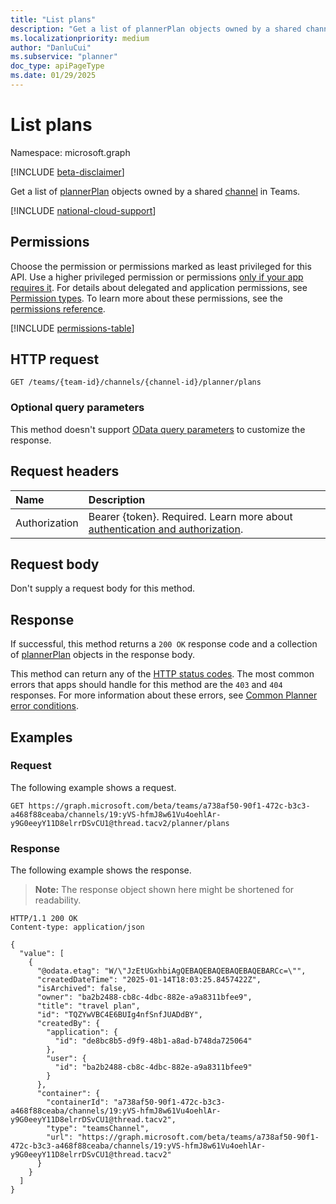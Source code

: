 ```yaml
---
title: "List plans"
description: "Get a list of plannerPlan objects owned by a shared channel in Teams."
ms.localizationpriority: medium
author: "DanluCui"
ms.subservice: "planner"
doc_type: apiPageType
ms.date: 01/29/2025
---
```


# List plans

Namespace: microsoft.graph

[!INCLUDE [beta-disclaimer](../../includes/beta-disclaimer.md)]

Get a list of [plannerPlan](../resources/plannerplan.md) objects owned by a shared [channel](../resources/channel.md) in Teams.

[!INCLUDE [national-cloud-support](../../includes/global-us.md)]

## Permissions
Choose the permission or permissions marked as least privileged for this API. Use a higher privileged permission or permissions [only if your app requires it](/graph/permissions-overview#best-practices-for-using-microsoft-graph-permissions). For details about delegated and application permissions, see [Permission types](/graph/permissions-overview#permission-types). To learn more about these permissions, see the [permissions reference](/graph/permissions-reference).

<!-- { "blockType": "permissions", "name": "teamschannelplanner_list_plans" } -->
[!INCLUDE [permissions-table](../includes/permissions/teamschannelplanner-list-plans-permissions.md)]

## HTTP request
<!-- { "blockType": "ignored" } -->
```http
GET /teams/{team-id}/channels/{channel-id}/planner/plans
```

### Optional query parameters

This method doesn't support [OData query parameters](/graph/query-parameters) to customize the response.

## Request headers
| Name      |Description|
|:----------|:----------|
|Authorization|Bearer {token}. Required. Learn more about [authentication and authorization](/graph/auth/auth-concepts).|

## Request body
Don't supply a request body for this method.

## Response

If successful, this method returns a `200 OK` response code and a collection of [plannerPlan](../resources/plannerplan.md) objects in the response body.

This method can return any of the [HTTP status codes](/graph/errors). The most common errors that apps should handle for this method are the `403` and `404` responses. For more information about these errors, see [Common Planner error conditions](../resources/planner-overview.md#common-planner-error-conditions).

## Examples

### Request

The following example shows a request.

<!-- {
  "blockType": "request",
  "name": "list_plans_owned_by_channel",
  "sampleKeys" : ["a738af50-90f1-472c-b3c3-a468f88ceaba", "19:yVS-hfmJ8w61Vu4oehlAr-y9G0eeyY11D8elrrDSvCU1@thread.tacv2"]
}-->
```http
GET https://graph.microsoft.com/beta/teams/a738af50-90f1-472c-b3c3-a468f88ceaba/channels/19:yVS-hfmJ8w61Vu4oehlAr-y9G0eeyY11D8elrrDSvCU1@thread.tacv2/planner/plans
```

### Response

The following example shows the response.

>**Note:** The response object shown here might be shortened for readability.
<!-- {
  "blockType": "response",
  "truncated": true,
  "@odata.type": "Collection(microsoft.graph.plannerPlan)"
} -->
```http
HTTP/1.1 200 OK
Content-type: application/json

{
  "value": [
    {
      "@odata.etag": "W/\"JzEtUGxhbiAgQEBAQEBAQEBAQEBAQEBARCc=\"",
      "createdDateTime": "2025-01-14T18:03:25.8457422Z",
      "isArchived": false,
      "owner": "ba2b2488-cb8c-4dbc-882e-a9a8311bfee9",
      "title": "travel plan",
      "id": "TQZYwVBC4E6BUIg4nfSnfJUADdBY",
      "createdBy": {
        "application": {
          "id": "de8bc8b5-d9f9-48b1-a8ad-b748da725064"
        },
        "user": {
          "id": "ba2b2488-cb8c-4dbc-882e-a9a8311bfee9"
        }
      },
      "container": {
        "containerId": "a738af50-90f1-472c-b3c3-a468f88ceaba/channels/19:yVS-hfmJ8w61Vu4oehlAr-y9G0eeyY11D8elrrDSvCU1@thread.tacv2",
        "type": "teamsChannel",
        "url": "https://graph.microsoft.com/beta/teams/a738af50-90f1-472c-b3c3-a468f88ceaba/channels/19:yVS-hfmJ8w61Vu4oehlAr-y9G0eeyY11D8elrrDSvCU1@thread.tacv2"
      }
    }
  ]
}
```

<!-- uuid: 3da1192e-9af9-47d4-b32c-1ba82ddabcd1
2025-01-15 22:58:43 UTC -->
<!--
{
  "type": "#page.annotation",
  "description": "List plans",
  "keywords": "",
  "section": "documentation",
  "tocPath": "",
  "suppressions": [
  ]
}
-->